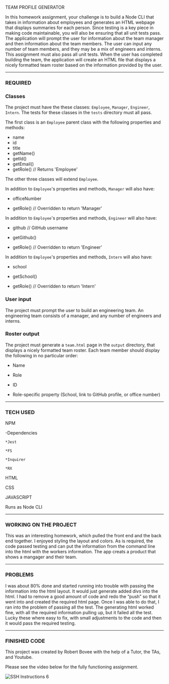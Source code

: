 TEAM PROFILE GENERATOR 

In this homework assignment, your challenge is to build a Node CLI that takes in information about employees and generates an HTML webpage that displays summaries for each person. Since testing is a key piece in making code maintainable, you will also be ensuring that all unit tests pass.
The application will prompt the user for information about the team manager and then information about the team members. The user can input any number of team members, and they may be a mix of engineers and interns. This assignment must also pass all unit tests. When the user has completed building the team, the application will create an HTML file that displays a nicely formatted team roster based on the information provided by the user.


*****

### REQUIRED 

### Classes
The project must have the these classes: `Employee`, `Manager`, `Engineer`,
`Intern`. The tests for these classes in the `tests` directory must all pass.

The first class is an `Employee` parent class with the following properties and
methods:

  * name
  * id
  * title
  * getName()
  * getId()
  * getEmail()
  * getRole() // Returns 'Employee'

The other three classes will extend `Employee`. 

In addition to `Employee`'s properties and methods, `Manager` will also have:

  * officeNumber

  * getRole() // Overridden to return 'Manager'

In addition to `Employee`'s properties and methods, `Engineer` will also have:

  * github  // GitHub username

  * getGithub()

  * getRole() // Overridden to return 'Engineer'

In addition to `Employee`'s properties and methods, `Intern` will also have:

  * school 

  * getSchool()

  * getRole() // Overridden to return 'Intern'

### User input

The project must prompt the user to build an engineering team. An engineering
team consists of a manager, and any number of engineers and interns.

### Roster output

The project must generate a `team.html` page in the `output` directory, that displays a nicely formatted team roster. Each team member should display the following in no particular order:

  * Name

  * Role

  * ID

  * Role-specific property (School, link to GitHub profile, or office number)

*****

### TECH USED 

NPM

  -Dependencies

    *Jest

    *FS

    *Inquirer

    *RX

HTML

CSS

JAVASCRIPT

Runs as Node CLI

*****
### WORKING ON THE PROJECT

This was an interesting homework, which pulled the front end and the back end together.  I enjoyed styling the layout and colors.
As is required, the code passed testing and can put the information from the command line into the html with the workers information.  The app creats a product that shows a mangager and their team.

*****
### PROBLEMS

I was about 80% done and started running into trouble with passing the information into the html layout.  It would just generate added divs into the html.  I had to remove a good amount of code and redo the “push” so that it went into and created the required html page.  Once I was able to do that, I ran into the problem of passing all the test.  The generating html worked fine, with all the required information pulling up, but it failed all the test.  Lucky these where easy to fix, with small adjustments to the code and then it would pass the required testing.

*****
### FINISHED CODE

This project was created by Robert Bovee with the help of a Tutor, the TAs, and Youtube.

Please see the video below for the fully functioning assignment.



![SSH Instructions 6](./Assets/workingApp.gif "SSH Instructions 6")
